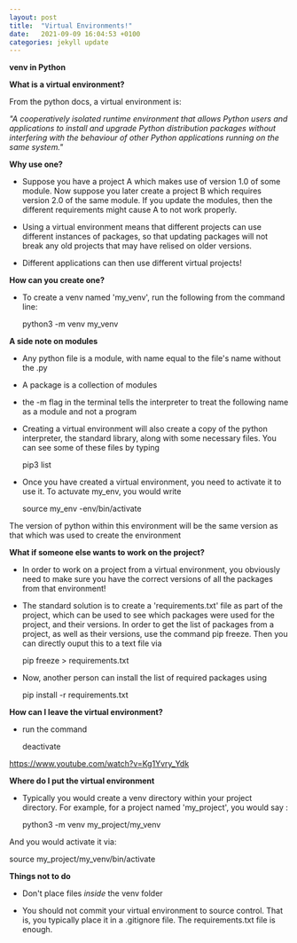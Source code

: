 ```yaml
---
layout: post
title:  "Virtual Environments!"
date:   2021-09-09 16:04:53 +0100
categories: jekyll update
---
```

**venv in Python**

**What is a virtual environment?**

From the python docs, a virtual environment is:

 *"A cooperatively isolated runtime environment that allows Python users and applications to install and upgrade Python distribution packages without interfering with the behaviour of other Python applications running on the same system."*

**Why use one?**

- Suppose you have a project A which makes use of version 1.0 of some module. Now suppose you later create a project B which requires version 2.0 of the same module. If you update the modules, then the different requirements might cause A to not work properly.

- Using a virtual environment means that different projects can use different instances of packages, so that updating packages will not break any old projects that may have relised on older versions. 

- Different applications can then use different virtual projects!

**How can you create one?**

- To create a venv named 'my_venv', run the following from the command line:

  python3 -m venv my_venv

**A side note on modules**
- Any python file is a module, with name equal to the file's name without the .py
- A package is a collection of modules
- the -m flag in the terminal tells the interpreter to treat the following name as a module and not a program

- Creating a virtual environment will also create a copy of the python interpreter, the standard library, along with some necessary files. You can see some of these files by typing 

  pip3 list


- Once you have created a virtual environment, you need to activate it to use it. To actuvate my_env, you would write 

  source my_env -env/bin/activate

The version of python within this environment will be the same version as that which was used to create the environment


**What if someone else wants to work on the project?**

- In order to work on a project from a virtual environment, you obviously need to make sure you have the correct versions of all the packages from that environment!

- The standard solution is to create a 'requirements.txt' file as part of the project, which can be used to see which packages were used for the project, and their versions. In order to get the list of packages from a project, as well as their versions, use the command
pip freeze. Then you can directly ouput this to a text file via

  pip freeze > requirements.txt

- Now, another person can install the list of required packages using 

  pip install -r requirements.txt

**How can I leave the virtual environment?**

- run the command 
  
  deactivate

https://www.youtube.com/watch?v=Kg1Yvry_Ydk

**Where do I put the virtual environment**

- Typically you would create a venv directory within your project directory. For example, for a project named 'my_project', you would say :

  python3 -m venv my_project/my_venv

And you would activate it via:

  source my_project/my_venv/bin/activate


**Things not to do**

- Don't place files *inside* the venv folder

- You should not commit your virtual environment to source control. That is, you typically place it in a .gitignore file. The requirements.txt file is enough.
